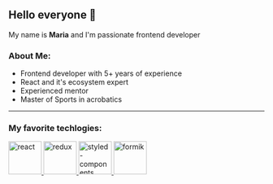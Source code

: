 ## Hello everyone 👋

My name is **Maria** and I'm passionate frontend developer

### About Me:
- Frontend developer with 5+ years of experience
- React and it's ecosystem expert
- Experienced mentor
- Master of Sports in acrobatics

---

### My favorite techlogies:

<p>
  <a href="https://reactjs.org/">
    <img src="https://www.vectorlogo.zone/logos/reactjs/reactjs-icon.svg" alt="react" width="65" height="65"/>
  </a>
  <a href="https://redux.js.org/">
    <img src="https://raw.githubusercontent.com/detain/svg-logos/780f25886640cef088af994181646db2f6b1a3f8/svg/redux.svg" alt="redux" width="65" height="65"/> 
  </a>
  <a href="https://styled-components.com/">
    <img src="https://avatars.githubusercontent.com/u/20658825?s=200&v=4" alt="styled-components" width="65" height="65"/>
  </a>
  <a href="https://formik.org/docs/overview">
    <img src="https://user-images.githubusercontent.com/4060187/61057426-4e5a4600-a3c3-11e9-9114-630743e05814.png" alt="formik" width="65" height="65"/>
  </a>
</p>

